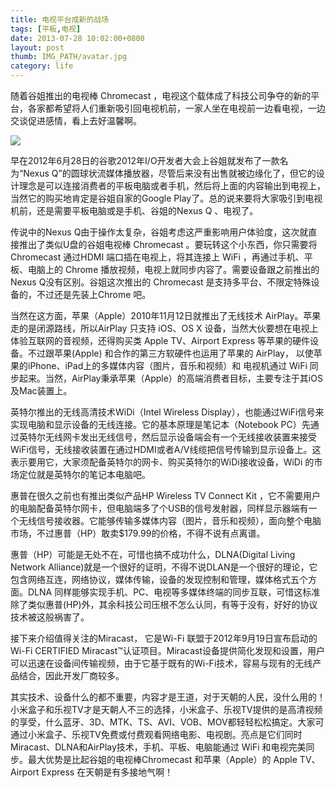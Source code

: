 ```yaml
---
title: 电视平台成新的战场
tags: [平板,电视]
date: 2013-07-28 10:02:00+0800
layout: post
thumb: IMG_PATH/avatar.jpg
category: life
---
```


随着谷姐推出的电视棒 Chromecast ，电视这个载体成了科技公司争夺的新的平台，各家都希望将人们重新吸引回电视机前，一家人坐在电视前一边看电视，一边交谈促进感情，看上去好温馨啊。

![](https://ww1.sinaimg.cn/mw600/005PvELHgw1f4divvxx9bj30cn08cab3.jpg)

早在2012年6月28日的谷歌2012年I/O开发者大会上谷姐就发布了一款名为“Nexus Q”的圆球状流媒体播放器，尽管后来没有出售就被边缘化了，但它的设计理念是可以连接消费者的平板电脑或者手机，然后将上面的内容输出到电视上，当然它的购买地肯定是谷姐自家的Google Play了。总的说来要将大家吸引到电视机前，还是需要平板电脑或是手机、谷姐的Nexus Q 、电视了。

传说中的Nexus Q由于操作太复杂，谷姐考虑这严重影响用户体验度，这次就直接推出了类似U盘的谷姐电视棒 Chromecast 。要玩转这个小东西，你只需要将 Chromecast 通过HDMI 端口插在电视上，将其连接上 WiFi ，再通过手机、平板、电脑上的 Chrome 播放视频，电视上就同步内容了。需要设备跟之前推出的Nexus Q没有区别。谷姐这次推出的 Chromecast 是支持多平台、不限定特殊设备的，不过还是先装上Chrome 吧。

当然在这方面，苹果（Apple）2010年11月12日就推出了无线技术 AirPlay。苹果走的是闭源路线，所以AirPlay 只支持 iOS、OS X 设备，当然大伙要想在电视上体验互联网的音视频，还得购买类 Apple TV、Airport Express 等苹果的硬件设备。不过跟苹果(Apple) 和合作的第三方软硬件也运用了苹果的 AirPlay， 以使苹果的iPhone、iPad上的多媒体内容（图片，音乐和视频）和 电视机通过 WiFi 同步起来。当然，AirPlay秉承苹果（Apple）的高端消费者目标，主要专注于其iOS及Mac装置上。

英特尔推出的无线高清技术WiDi（Intel Wireless Display），也能通过WiFi信号来实现电脑和显示设备的无线连接。它的基本原理是笔记本（Notebook PC）先通过英特尔无线网卡发出无线信号，然后显示设备端会有一个无线接收装置来接受WiFi信号，无线接收装置在通过HDMI或者A/V线缆把信号传输到显示设备上。这表示要用它，大家须配备英特尔的网卡、购买英特尔的WiDi接收设备，WiDi 的市场定位就是英特尔的笔记本电脑吧。

惠普在很久之前也有推出类似产品HP Wireless TV Connect Kit ，它不需要用户的电脑配备英特尔网卡，但电脑端多了个USB的信号发射器，同样显示器端有一个无线信号接收器。它能够传输多媒体内容（图片，音乐和视频），面向整个电脑市场，不过惠普（HP）敢卖$179.99的价格，不得不说有点离谱。

惠普（HP）可能是无处不在，可惜也搞不成功什么，DLNA(Digital Living Network Alliance)就是一个很好的证明，不得不说DLAN是一个很好的理论，它包含网络互连，网络协议，媒体传输，设备的发现控制和管理，媒体格式五个方面。DLNA 同样能够实现手机、PC、电视等多媒体终端的同步互联，可惜这标准除了类似惠普(HP)外，其余科技公司压根不怎么认同，有等于没有，好好的协议技术被这般祸害了。

接下来介绍值得关注的Miracast， 它是Wi-Fi 联盟于2012年9月19日宣布启动的 Wi-Fi CERTIFIED Miracast™认证项目。Miracast设备提供简化发现和设置，用户可以迅速在设备间传输视频，由于它基于既有的Wi-Fi技术，容易与现有的无线产品结合，因此开发厂商较多。

其实技术、设备什么的都不重要，内容才是王道，对于天朝的人民，没什么用的！小米盒子和乐视TV才是天朝人不三的选择，小米盒子、乐视TV提供的是高清视频的享受，什么蓝牙、3D、MTK、TS、AVI、VOB、MOV都轻轻松松搞定。大家可通过小米盒子、乐视TV免费或付费观看网络电影、电视剧。亮点是它们同时Miracast、DLNA和AirPlay技术，手机、平板、电脑能通过 WiFi 和电视完美同步。最大优势是比起谷姐的电视棒Chromecast  和苹果（Apple）的 Apple TV、Airport Express 在天朝是有多接地气啊！
